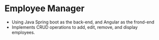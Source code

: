 # Employee Manager

- Using Java Spring boot as the back-end, and Angular as the frond-end
- Implements CRUD operations to add, edit, remove, and display employees.
